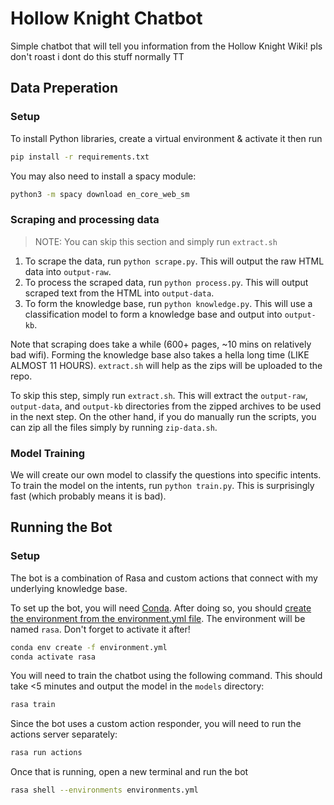 # Hollow Knight Chatbot

Simple chatbot that will tell you information from the Hollow Knight Wiki! pls don't roast i dont do this stuff normally TT

## Data Preperation

### Setup

To install Python libraries, create a virtual environment & activate it then run

```bash
pip install -r requirements.txt
```

You may also need to install a spacy module:

```bash
python3 -m spacy download en_core_web_sm
```

### Scraping and processing data

> NOTE: You can skip this section and simply run `extract.sh`

1. To scrape the data, run `python scrape.py`. This will output the raw HTML data into `output-raw`.
2. To process the scraped data, run `python process.py`. This will output scraped text from the HTML into `output-data`.
3. To form the knowledge base, run `python knowledge.py`. This will use a classification model to form a knowledge base and output into `output-kb`.

Note that scraping does take a while (600+ pages, ~10 mins on relatively bad wifi). Forming the knowledge base also takes a hella long time (LIKE ALMOST 11 HOURS). `extract.sh` will help as the zips will be uploaded to the repo.

To skip this step, simply run `extract.sh`. This will extract the `output-raw`, `output-data`, and `output-kb` directories from the zipped archives to be used in the next step. On the other hand, if you do manually run the scripts, you can zip all the files simply by running `zip-data.sh`.

### Model Training

We will create our own model to classify the questions into specific intents. To train the model on the intents, run `python train.py`. This is surprisingly fast (which probably means it is bad).

## Running the Bot

### Setup

The bot is a combination of Rasa and custom actions that connect with my underlying knowledge base.

To set up the bot, you will need [Conda](https://docs.conda.io/en/latest/). After doing so, you should [create the environment from the environment.yml file](https://conda.io/projects/conda/en/latest/user-guide/tasks/manage-environments.html#creating-an-environment-from-an-environment-yml-file). The environment will be named `rasa`. Don't forget to activate it after!

```bash
conda env create -f environment.yml
conda activate rasa
```

You will need to train the chatbot using the following command. This should take <5 minutes and output the model in the `models` directory:

```bash
rasa train
```

Since the bot uses a custom action responder, you will need to run the actions server separately:

```bash
rasa run actions
```

Once that is running, open a new terminal and run the bot

```bash
rasa shell --environments environments.yml
```
